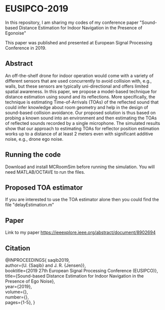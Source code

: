 # EUSIPCO-2019
In this repository, I am sharing my codes of my conference paper "Sound-based Distance Estimation for Indoor Navigation in the Presence of Egonoise"

This paper was published and presented at European Signal Processing Conference in 2019.

## Abstract
An off-the-shelf drone for indoor operation would come with a variety of different sensors that are used concurrently to avoid collision with, e.g., walls, but these sensors are typically uni-directional and offers limited spatial awareness. In this paper, we propose a model-based technique for distance estimation using sound and its reflections. More specifically, the technique is estimating Time-of-Arrivals (TOAs) of the reflected sound that could infer knowledge about room geometry and help in the design of sound-based collision avoidance. Our proposed solution is thus based on probing a known sound into an environment and then estimating the TOAs of reflected sounds recorded by a single microphone. The simulated results show that our approach to estimating TOAs for reflector position estimation works up to a distance of at least 2 meters even with significant additive noise, e.g., drone ego noise.

## Running the code

Download and install MCRoomSim before running the simulation.
You will need MATLAB/OCTAVE to run the files.

## Proposed TOA estimator
If you are interested to use the TOA estimator alone then you could find the file "delayEstimation.m"

## Paper
Link to my paper https://ieeexplore.ieee.org/abstract/document/8902694

## Citation
@INPROCEEDINGS{
    saqib2019,  
    author={U. {Saqib} and J. R. {Jensen}},  
    booktitle={2019 27th European Signal Processing Conference (EUSIPCO)},   
    title={Sound-based Distance Estimation for Indoor Navigation in the Presence of Ego Noise},   
    year={2019},  
    volume={},  
    number={},  
    pages={1-5},
}
